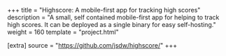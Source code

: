 +++
title = "Highscore: A mobile-first app for tracking high scores"
description = "A small, self contained mobile-first app for helping to track high scores. It can be deployed as a single binary for easy self-hosting."
weight = 160
template = "project.html"

[extra]
source = "https://github.com/jsdw/highscore/"
+++